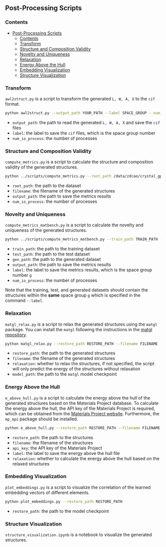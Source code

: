 ## Post-Processing Scripts

### Contents
- [Post-Processing Scripts](#post-processing-scripts)
  - [Contents](#contents)
  - [Transform](#transform)
  - [Structure and Composition Validity](#structure-and-composition-validity)
  - [Novelty and Uniqueness](#novelty-and-uniqueness)
  - [Relaxation](#relaxation)
  - [Energy Above the Hull](#energy-above-the-hull)
  - [Embedding Visualization](#embedding-visualization)
  - [Structure Visualization](#structure-visualization)

### Transform
`awl2struct.py` is a script to transform the generated `L, W, A, X` to the `cif` format. 

```bash
python awl2struct.py --output_path YOUR_PATH --label SPACE_GROUP --num_io_process 40
```
- `output_path`: the path to read the generated `L, W, A, X` and save the `cif` files
- `label`: the label to save the `cif` files, which is the space group number
- `num_io_process`: the number of processes


### Structure and Composition Validity
`compute_metrics.py` is a script to calculate the structure and composition validity of the generated structures.

```bash
python ../scripts/compute_metrics.py --root_path /data/zdcao/crystal_gpt/dataset/mp_20/symm_data/ --filename out_structure.csv --output_path ./ --num_io_process 40
```
- `root_path`: the path to the dataset
- `filename`: the filename of the generated structures
- `output_path`: the path to save the metrics results
- `num_io_process`: the number of processes

### Novelty and Uniqueness
`compute_metrics_matbench.py` is a script to calculate the novelty and uniqueness of the generated structures.
```bash
python ../scripts/compute_metrics_matbench.py --train_path TRAIN_PATH --test_path TEST_PATH --gen_path GEN_PATH --output_path OUTPUT_PATH --label SPACE_GROUP --num_io_process 40
```
- `train_path`: the path to the training dataset
- `test_path`: the path to the test dataset
- `gen_path`: the path to the generated dataset
- `output_path`: the path to save the metrics results
- `label`: the label to save the metrics results, which is the space group number `g`
- `num_io_process`: the number of processes

Note that the training, test, and generated datasets should contain the structures within the **same** space group `g` which is specified in the command `--label`.


### Relaxation
`matgl_relax.py` is a script to relax the generated structures using the `matgl` package. You can install the `matgl` following the instructions in the [matgl repository](https://github.com/materialsvirtuallab/matgl?tab=readme-ov-file).
```bash
python matgl_relax.py --restore_path RESTORE_PATH --filename FILENAME --relaxation --model_path MODEL_PATH
```
- `restore_path`: the path to the generated structures
- `filename`: the filename of the generated structures
- `relaxation`: whether to relax the structures, if not specified, the script will only predict the energy of the structures without relaxation
- `model_path`: the path to the `matgl` model checkpoint


### Energy Above the Hull
`e_above_hull.py` is a script to calculate the energy above the hull of the generated structures based on the Materials Project database. To calculate the energy above the hull, the API key of the Materials Project is required, which can be obtained from the [Materials Project website](https://next-gen.materialsproject.org/). Furthermore, the `mp_api` package should be installed.

```bash
python e_above_hull.py --restore_path RESTORE_PATH --filename FILENAME --api_key API_KEY --label LABEL --relaxation
```
- `restore_path`: the path to the structures 
- `filename`: the filename of the structures
- `api_key`: the API key of the Materials Project
- `label`: the label to save the energy above the hull file
- `relaxation`: whether to calculate the energy above the hull based on the relaxed structures

### Embedding Visualization
`plot_embeddings.py` is a script to visualize the correlation of the learned embedding vectors of different elements.
    
```bash
python plot_embeddings.py --restore_path RESTORE_PATH
```

- `restore_path`: the path to the model checkpoint

### Structure Visualization
`structure_visualization.ipynb` is a notebook to visualize the generated structures.

